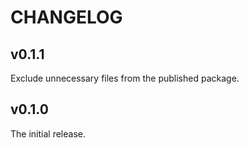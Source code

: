 # CHANGELOG

## v0.1.1

Exclude unnecessary files from the published package.

## v0.1.0

The initial release.

